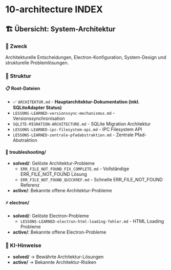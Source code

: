 # 10-architecture INDEX

## 🏗️ Übersicht: System-Architektur

### 🎯 Zweck
Architekturelle Entscheidungen, Electron-Konfiguration, System-Design und strukturelle Problemlösungen.

### 📁 Struktur

#### 📋 Root-Dateien
- ✅ `ARCHITEKTUR.md` - **Hauptarchitektur-Dokumentation (inkl. SQLiteAdapter Status)**
- `LESSONS-LEARNED-versionssync-mechanismus.md` - Versionssynchronisation
- `SQLITE-MIGRATION-ARCHITECTURE.md` - SQLite Migration Architektur
- `LESSONS-LEARNED-ipc-filesystem-api.md` - IPC Filesystem API
- `LESSONS-LEARNED-zentrale-pfadabstraktion.md` - Zentrale Pfad-Abstraktion

#### 🔧 troubleshooting/
- **solved/**: Gelöste Architektur-Probleme
  - `ERR_FILE_NOT_FOUND_FIX_COMPLETE.md` - Vollständige ERR_FILE_NOT_FOUND Lösung
  - `ERR_FILE_NOT_FOUND_QUICKREF.md` - Schnelle ERR_FILE_NOT_FOUND Referenz
- **active/**: Bekannte offene Architektur-Probleme

#### ⚡ electron/
- **solved/**: Gelöste Electron-Probleme
  - `LESSONS-LEARNED-electron-html-loading-fehler.md` - HTML Loading Probleme
- **active/**: Bekannte offene Electron-Probleme

### 🚀 KI-Hinweise
- **solved/** → Bewährte Architektur-Lösungen
- **active/** → Bekannte Architektur-Risiken